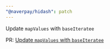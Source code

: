 ```yaml
---
"@naverpay/hidash": patch
---
```


Update `mapValues` with `baseIteratee`

PR: [Update `mapValues` with `baseIteratee`](https://github.com/NaverPayDev/hidash/pull/212)
